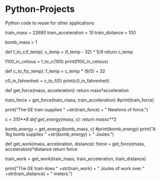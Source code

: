 # Python-Projects
Python code to reuse for other applications

train_mass = 22680
train_acceleration = 10
train_distance = 100
 
bomb_mass = 1
 
def f_to_c(f_temp):
  c_temp = (f_temp - 32) * 5/9
  return c_temp
 
f100_in_celsius = f_to_c(100)
print(f100_in_celsius)
 
def c_to_f(c_temp):
  f_temp = c_temp * (9/5) + 32
  
c0_in_fahrenheit = c_to_f(0)
print(c0_in_fahrenheit)
 
def get_force(mass, acceleration): 
  return mass*acceleration
 
train_force = get_force(train_mass, train_acceleration)
#print(train_force)
 
print("The GE train supplies " +str(train_force) + " Newtons of force.")
 
c = 3*10**8
def get_energy(mass, c):
  return mass*c**2
 
bomb_energy = get_energy(bomb_mass, c)
#print(bomb_energy)
print("A 1kg bomb supplies " +str(bomb_energy) + " Joules.")
 
def get_work(mass, acceleration, distance):
  force = get_force(mass, acceleration)*distance
  return force
 
train_work = get_work(train_mass, train_acceleration, train_distance)
 
print("The GE train does " +str(train_work) + " Joules of work over " +str(train_distance) + " meters.")
